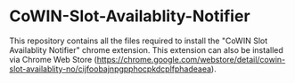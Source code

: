 # CoWIN-Slot-Availablity-Notifier
This repository contains all the files required to install the "CoWIN Slot Availablity Notifier" chrome extension. This extension can also be installed via Chrome Web Store (https://chrome.google.com/webstore/detail/cowin-slot-availablity-no/cijfoobajnpgpphocpkdcplfphadeaea).

